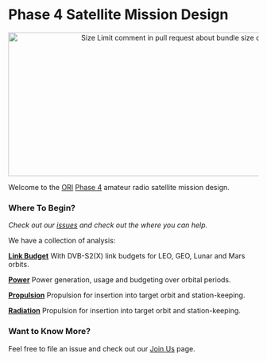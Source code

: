 # Phase 4 Satellite Mission Design

<p align="center">
<img src="https://raw.githubusercontent.com/phase4radio/mission-design/main/doc/Phase_4_Sat_Logo.svg"
  alt="Size Limit comment in pull request about bundle size changes"
  width="686" height="289">
</p>

Welcome to the [ORI](https://www.openresearch.institute/) [Phase 4](https://www.phase4radio.org/) amateur radio satellite mission design.

### Where To Begin?
_Check out our [issues](https://github.com/phase4radio/mission-design/issues) and check out the where you can help._

We have a collection of analysis:

[__Link Budget__](https://github.com/phase4radio/mission-design/tree/main/analysis/link-budget) 
With DVB-S2(X) link budgets for LEO, GEO, Lunar and Mars orbits.

[__Power__](https://github.com/phase4radio/mission-design/tree/main/analysis/power) 
Power generation, usage and budgeting over orbital periods.

[__Propulsion__](https://github.com/phase4radio/mission-design/tree/main/analysis/propulsion)
Propulsion for insertion into target orbit and station-keeping.

[__Radiation__](https://github.com/phase4radio/mission-design/tree/main/analysis/propulsion)
Propulsion for insertion into target orbit and station-keeping.

### Want to Know More?

Feel free to file an issue and check out our [Join Us](https://www.phase4radio.org/join.html) page.
